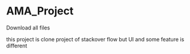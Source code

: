 # AMA_Project

Download all files

this project is clone project of stackover flow but UI and some feature is different 
